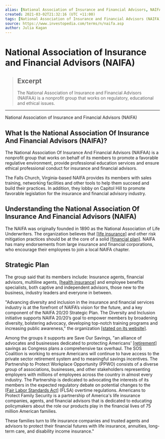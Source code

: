 ```yaml
---
alias: [National Association of Insurance and Financial Advisors, NAIFA]
created: 2021-03-02T21:32:16 (UTC +11:00)
tags: [National Association of Insurance and Financial Advisors (NAIFA), National Association of Insurance and Financial Advisors (NAIFA)]
source: https://www.investopedia.com/terms/n/naifa.asp
author: Julia Kagan
---
```


# National Association of Insurance and Financial Advisors (NAIFA)

> ## Excerpt
> The National Association of Insurance and Financial Advisors (NAIFAA) is a nonprofit group that works on regulatory, educational and ethical issues.

---

National Association of Insurance and Financial Advisors (NAIFA)
## What Is the National Association Of Insurance And Financial Advisors (NAIFA)?

The National Association Of Insurance And Financial Advisors (NAIFAA) is a nonprofit group that works on behalf of its members to promote a favorable regulative environment, provide professional education services and ensure ethical professional conduct for insurance and financial advisors.

The Falls Church, Virginia-based NAIFA provides its members with sales training, networking facilities and other tools to help them succeed and build their practices. In addition, they lobby on Capitol Hill to promote favorable legislation for the insurance and financial advisory industry.

## Understanding the National Association Of Insurance And Financial Advisors (NAIFA)

The NAIFA was originally founded in 1890 as the National Association of Life Underwriters. The organization believes that [[life insurance]](https://www.investopedia.com/terms/l/lifeinsurance.asp) and other risk mitigation practices should be at the core of a solid [[financial plan]](https://www.investopedia.com/terms/f/financial_plan.asp). NAIFA has many endorsements from large insurance and financial corporations, who encourage their employees to join a local NAIFA chapter.

## Strategic Plan

The group said that its members include: Insurance agents, financial advisors, multiline agents, [[health insurance]](https://www.investopedia.com/terms/h/healthinsurance.asp) and employee benefits specialists, both captive and independent advisors, those new to the business, industry leaders and everyone in between.

"Advancing diversity and inclusion in the insurance and financial services industry is at the forefront of NAIFA’s vision for the future, and a key component of the NAIFA 20/20 Strategic Plan. The Diversity and Inclusion initiative supports NAIFA 20/20’s goal to empower members by broadening diversity, bolstering advocacy, developing top-notch training programs and increasing public awareness," the organization [[stated on its website]](https://www.naifa.org/about-naifa/diversity-inclusion).

Among the groups it supports are Save Our Savings, "an alliance of advocates and businesses dedicated to protecting Americans' [[retirement]](https://www.investopedia.com/terms/r/retirement-planning.asp) savings as Congress plans a comprehensive tax overhaul. The SOS Coalition is working to ensure Americans will continue to have access to the private sector retirement system and to meaningful savings incentives. The Partnership to Protect Workplace Opportunity (PPWO) consists of a diverse group of associations, businesses, and other stakeholders representing employers with millions of employees across the country in almost every industry. The Partnership is dedicated to advocating the interests of its members in the expected regulatory debate on potential changes to the [[Fair Labor Standards Act]](https://www.investopedia.com/terms/f/fair-labor-standards-act-flsa.asp) (FLSA) overtime regulations. Americans to Protect Family Security is a partnership of America's life insurance companies, agents, and financial advisors that is dedicated to educating policymakers about the role our products play in the financial lives of 75 million American families.

These families turn to life insurance companies and trusted agents and advisors to protect their financial futures with life insurance, annuities, long-term care, and disability income insurance."
